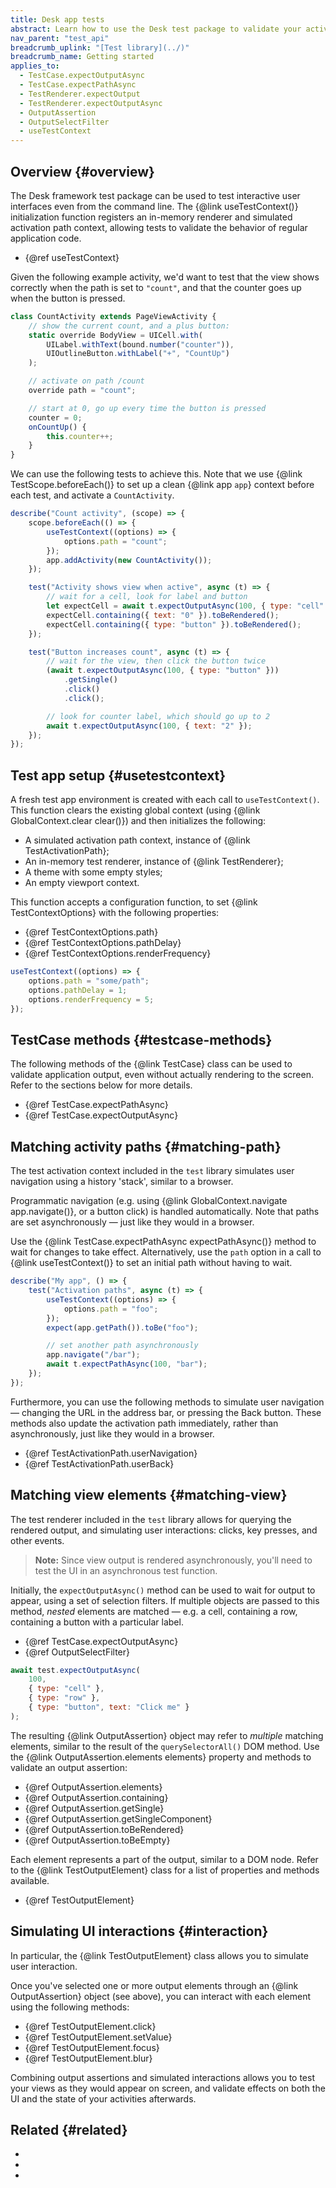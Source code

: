 ```yaml
---
title: Desk app tests
abstract: Learn how to use the Desk test package to validate your activities and views
nav_parent: "test_api"
breadcrumb_uplink: "[Test library](../)"
breadcrumb_name: Getting started
applies_to:
  - TestCase.expectOutputAsync
  - TestCase.expectPathAsync
  - TestRenderer.expectOutput
  - TestRenderer.expectOutputAsync
  - OutputAssertion
  - OutputSelectFilter
  - useTestContext
---
```


## Overview {#overview}

The Desk framework test package can be used to test interactive user interfaces even from the command line. The {@link useTestContext()} initialization function registers an in-memory renderer and simulated activation path context, allowing tests to validate the behavior of regular application code.

- {@ref useTestContext}

Given the following example activity, we'd want to test that the view shows correctly when the path is set to `"count"`, and that the counter goes up when the button is pressed.

```ts
class CountActivity extends PageViewActivity {
	// show the current count, and a plus button:
	static override BodyView = UICell.with(
		UILabel.withText(bound.number("counter")),
		UIOutlineButton.withLabel("+", "CountUp")
	);

	// activate on path /count
	override path = "count";

	// start at 0, go up every time the button is pressed
	counter = 0;
	onCountUp() {
		this.counter++;
	}
}
```

We can use the following tests to achieve this. Note that we use {@link TestScope.beforeEach()} to set up a clean {@link app `app`} context before each test, and activate a `CountActivity`.

```js
describe("Count activity", (scope) => {
	scope.beforeEach(() => {
		useTestContext((options) => {
			options.path = "count";
		});
		app.addActivity(new CountActivity());
	});

	test("Activity shows view when active", async (t) => {
		// wait for a cell, look for label and button
		let expectCell = await t.expectOutputAsync(100, { type: "cell" });
		expectCell.containing({ text: "0" }).toBeRendered();
		expectCell.containing({ type: "button" }).toBeRendered();
	});

	test("Button increases count", async (t) => {
		// wait for the view, then click the button twice
		(await t.expectOutputAsync(100, { type: "button" }))
			.getSingle()
			.click()
			.click();

		// look for counter label, which should go up to 2
		await t.expectOutputAsync(100, { text: "2" });
	});
});
```

## Test app setup {#usetestcontext}

A fresh test app environment is created with each call to `useTestContext()`. This function clears the existing global context (using {@link GlobalContext.clear clear()}) and then initializes the following:

- A simulated activation path context, instance of {@link TestActivationPath};
- An in-memory test renderer, instance of {@link TestRenderer};
- A theme with some empty styles;
- An empty viewport context.

This function accepts a configuration function, to set {@link TestContextOptions} with the following properties:

- {@ref TestContextOptions.path}
- {@ref TestContextOptions.pathDelay}
- {@ref TestContextOptions.renderFrequency}

```js
useTestContext((options) => {
	options.path = "some/path";
	options.pathDelay = 1;
	options.renderFrequency = 5;
});
```

## TestCase methods {#testcase-methods}

The following methods of the {@link TestCase} class can be used to validate application output, even without actually rendering to the screen. Refer to the sections below for more details.

- {@ref TestCase.expectPathAsync}
- {@ref TestCase.expectOutputAsync}

## Matching activity paths {#matching-path}

The test activation context included in the `test` library simulates user navigation using a history 'stack', similar to a browser.

Programmatic navigation (e.g. using {@link GlobalContext.navigate app.navigate()}, or a button click) is handled automatically. Note that paths are set asynchronously — just like they would in a browser.

Use the {@link TestCase.expectPathAsync expectPathAsync()} method to wait for changes to take effect. Alternatively, use the `path` option in a call to {@link useTestContext()} to set an initial path without having to wait.

```js
describe("My app", () => {
	test("Activation paths", async (t) => {
		useTestContext((options) => {
			options.path = "foo";
		});
		expect(app.getPath()).toBe("foo");

		// set another path asynchronously
		app.navigate("/bar");
		await t.expectPathAsync(100, "bar");
	});
});
```

Furthermore, you can use the following methods to simulate user navigation — changing the URL in the address bar, or pressing the Back button. These methods also update the activation path immediately, rather than asynchronously, just like they would in a browser.

- {@ref TestActivationPath.userNavigation}
- {@ref TestActivationPath.userBack}

## Matching view elements {#matching-view}

The test renderer included in the `test` library allows for querying the rendered output, and simulating user interactions: clicks, key presses, and other events.

> **Note:** Since view output is rendered asynchronously, you'll need to test the UI in an asynchronous test function.

Initially, the `expectOutputAsync()` method can be used to wait for output to appear, using a set of selection filters. If multiple objects are passed to this method, _nested_ elements are matched — e.g. a cell, containing a row, containing a button with a particular label.

- {@ref TestCase.expectOutputAsync}
- {@ref OutputSelectFilter}

```js
await test.expectOutputAsync(
	100,
	{ type: "cell" },
	{ type: "row" },
	{ type: "button", text: "Click me" }
);
```

The resulting {@link OutputAssertion} object may refer to _multiple_ matching elements, similar to the result of the `querySelectorAll()` DOM method. Use the {@link OutputAssertion.elements elements} property and methods to validate an output assertion:

- {@ref OutputAssertion.elements}
- {@ref OutputAssertion.containing}
- {@ref OutputAssertion.getSingle}
- {@ref OutputAssertion.getSingleComponent}
- {@ref OutputAssertion.toBeRendered}
- {@ref OutputAssertion.toBeEmpty}

Each element represents a part of the output, similar to a DOM node. Refer to the {@link TestOutputElement} class for a list of properties and methods available.

- {@ref TestOutputElement}

## Simulating UI interactions {#interaction}

In particular, the {@link TestOutputElement} class allows you to simulate user interaction.

Once you've selected one or more output elements through an {@link OutputAssertion} object (see above), you can interact with each element using the following methods:

- {@ref TestOutputElement.click}
- {@ref TestOutputElement.setValue}
- {@ref TestOutputElement.focus}
- {@ref TestOutputElement.blur}

Combining output assertions and simulated interactions allows you to test your views as they would appear on screen, and validate effects on both the UI and the state of your activities afterwards.

## Related {#related}

<!--{{html-attr class="pagerefblock_list"}}-->

- <!--{{pagerefblock path="content/en/docs/test/guide/index"}}-->
- <!--{{pagerefblock path="content/en/docs/test/guide/Writing tests"}}-->
- <!--{{pagerefblock path="content/en/docs/test/guide/Assertions"}}-->
